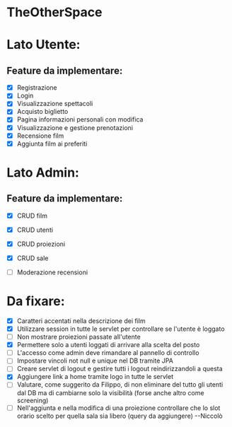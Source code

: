 # TheOtherSpace

# Lato Utente:

## Feature da implementare:

- [x]  Registrazione
- [x]  Login
- [x]  Visualizzazione spettacoli
- [x]  Acquisto biglietto
- [x]  Pagina informazioni personali con modifica
- [x]  Visualizzazione e gestione prenotazioni
- [x]  Recensione film
- [x]  Aggiunta film ai preferiti

# Lato Admin:

## Feature da implementare:

- [x]  CRUD film
- [x]  CRUD utenti
- [x]  CRUD proiezioni
- [x]  CRUD sale
- [ ]  Moderazione recensioni



# Da fixare:

- [x] Caratteri accentati nella descrizione dei film
- [x] Utilizzare session in tutte le servlet per controllare se l'utente è loggato
- [ ] Non mostrare proiezioni passate all'utente
- [x] Permettere solo a utenti loggati di arrivare alla scelta del posto
- [ ] L'accesso come admin deve rimandare al pannello di controllo
- [ ] Impostare vincoli not null e unique nel DB tramite JPA
- [ ] Creare servlet di logout e gestire tutti i logout reindirizzandoli a questa
- [x] Aggiungere link a home tramite logo in tutte le servlet
- [ ] Valutare, come suggerito da Filippo, di non eliminare del tutto gli utenti dal DB ma di cambiarne solo la visibilità (forse anche altro come screening)
- [ ] Nell'aggiunta e nella modifica di una proiezione controllare che lo slot orario scelto per quella sala sia libero (query da aggiungere) --Niccolò
